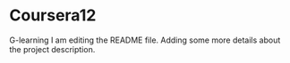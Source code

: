 # Coursera12
G-learning
I am editing the README file. Adding some more details about the project description.
